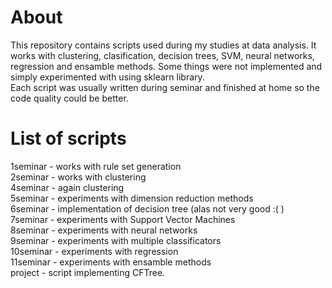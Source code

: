 # About
This repository contains scripts used during my studies at data analysis. 
It works with clustering, clasification, decision trees, SVM, neural networks, regression and 
ensamble methods. Some things were not implemented and simply 
experimented with using sklearn library. <br>
Each script was usually written during seminar and finished at home so the code quality could be better.
# List of scripts
1seminar - works with rule set generation <br>
2seminar - works with clustering <br>
4seminar - again clustering <br>
5seminar - experiments with dimension reduction methods <br>
6seminar - implementation of decision tree (alas not very good :( ) <br>
7seminar - experiments with Support Vector Machines<br>
8seminar - experiments with neural networks <br>
9seminar - experiments with multiple classificators <br>
10seminar - experiments with regression<br>
11seminar - experiments with ensamble methods<br>
project - script implementing CFTree.
